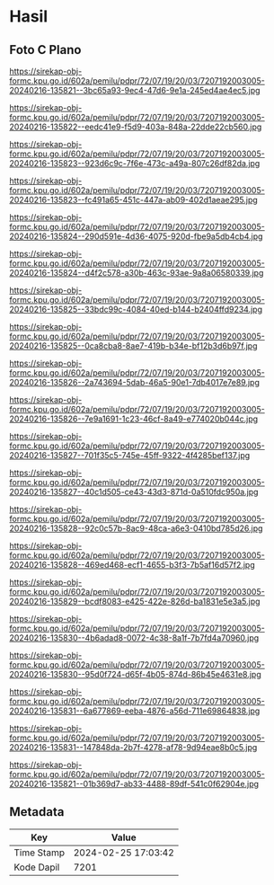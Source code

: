# Hasil

## Foto C Plano

https://sirekap-obj-formc.kpu.go.id/602a/pemilu/pdpr/72/07/19/20/03/7207192003005-20240216-135821--3bc65a93-9ec4-47d6-9e1a-245ed4ae4ec5.jpg

https://sirekap-obj-formc.kpu.go.id/602a/pemilu/pdpr/72/07/19/20/03/7207192003005-20240216-135822--eedc41e9-f5d9-403a-848a-22dde22cb560.jpg

https://sirekap-obj-formc.kpu.go.id/602a/pemilu/pdpr/72/07/19/20/03/7207192003005-20240216-135823--923d6c9c-7f6e-473c-a49a-807c26df82da.jpg

https://sirekap-obj-formc.kpu.go.id/602a/pemilu/pdpr/72/07/19/20/03/7207192003005-20240216-135823--fc491a65-451c-447a-ab09-402d1aeae295.jpg

https://sirekap-obj-formc.kpu.go.id/602a/pemilu/pdpr/72/07/19/20/03/7207192003005-20240216-135824--290d591e-4d36-4075-920d-fbe9a5db4cb4.jpg

https://sirekap-obj-formc.kpu.go.id/602a/pemilu/pdpr/72/07/19/20/03/7207192003005-20240216-135824--d4f2c578-a30b-463c-93ae-9a8a06580339.jpg

https://sirekap-obj-formc.kpu.go.id/602a/pemilu/pdpr/72/07/19/20/03/7207192003005-20240216-135825--33bdc99c-4084-40ed-b144-b2404ffd9234.jpg

https://sirekap-obj-formc.kpu.go.id/602a/pemilu/pdpr/72/07/19/20/03/7207192003005-20240216-135825--0ca8cba8-8ae7-419b-b34e-bf12b3d6b97f.jpg

https://sirekap-obj-formc.kpu.go.id/602a/pemilu/pdpr/72/07/19/20/03/7207192003005-20240216-135826--2a743694-5dab-46a5-90e1-7db4017e7e89.jpg

https://sirekap-obj-formc.kpu.go.id/602a/pemilu/pdpr/72/07/19/20/03/7207192003005-20240216-135826--7e9a1691-1c23-46cf-8a49-e774020b044c.jpg

https://sirekap-obj-formc.kpu.go.id/602a/pemilu/pdpr/72/07/19/20/03/7207192003005-20240216-135827--701f35c5-745e-45ff-9322-4f4285bef137.jpg

https://sirekap-obj-formc.kpu.go.id/602a/pemilu/pdpr/72/07/19/20/03/7207192003005-20240216-135827--40c1d505-ce43-43d3-871d-0a510fdc950a.jpg

https://sirekap-obj-formc.kpu.go.id/602a/pemilu/pdpr/72/07/19/20/03/7207192003005-20240216-135828--92c0c57b-8ac9-48ca-a6e3-0410bd785d26.jpg

https://sirekap-obj-formc.kpu.go.id/602a/pemilu/pdpr/72/07/19/20/03/7207192003005-20240216-135828--469ed468-ecf1-4655-b3f3-7b5af16d57f2.jpg

https://sirekap-obj-formc.kpu.go.id/602a/pemilu/pdpr/72/07/19/20/03/7207192003005-20240216-135829--bcdf8083-e425-422e-826d-ba1831e5e3a5.jpg

https://sirekap-obj-formc.kpu.go.id/602a/pemilu/pdpr/72/07/19/20/03/7207192003005-20240216-135830--4b6adad8-0072-4c38-8a1f-7b7fd4a70960.jpg

https://sirekap-obj-formc.kpu.go.id/602a/pemilu/pdpr/72/07/19/20/03/7207192003005-20240216-135830--95d0f724-d65f-4b05-874d-86b45e4631e8.jpg

https://sirekap-obj-formc.kpu.go.id/602a/pemilu/pdpr/72/07/19/20/03/7207192003005-20240216-135831--6a677869-eeba-4876-a56d-711e69864838.jpg

https://sirekap-obj-formc.kpu.go.id/602a/pemilu/pdpr/72/07/19/20/03/7207192003005-20240216-135831--147848da-2b7f-4278-af78-9d94eae8b0c5.jpg

https://sirekap-obj-formc.kpu.go.id/602a/pemilu/pdpr/72/07/19/20/03/7207192003005-20240216-135821--01b369d7-ab33-4488-89df-541c0f62904e.jpg


## Metadata

| Key        | Value               |
| ---------- | ------------------- |
| Time Stamp | 2024-02-25 17:03:42 |
| Kode Dapil | 7201                |



